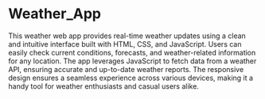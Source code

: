 # Weather_App
This weather web app provides real-time weather updates using a clean and intuitive interface built with HTML, CSS, and JavaScript. Users can easily check current conditions, forecasts, and weather-related information for any location. The app leverages JavaScript to fetch data from a weather API, ensuring accurate and up-to-date weather reports. The responsive design ensures a seamless experience across various devices, making it a handy tool for weather enthusiasts and casual users alike.



